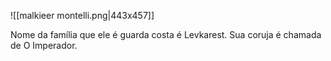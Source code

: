 ![[malkieer montelli.png|443x457]]


Nome da família que ele é guarda costa é Levkarest. Sua coruja é chamada de  O Imperador. 